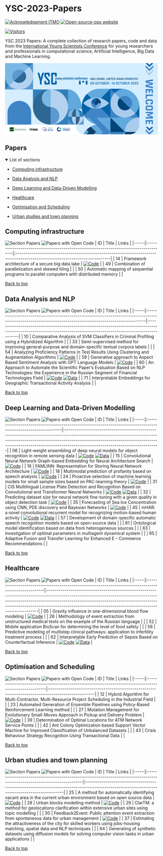 # YSC-2023-Papers
[![Acknowledgement ITMO](https://github.com/aimclub/open-source-ops/blob/master/badges/ITMO_badge.svg)](https://itmo.ru/)
[![Open-source-ops website](https://github.com/aimclub/open-source-ops/blob/master/badges/open--source--ops-black.svg)](https://aimclub.github.io/open-source-ops/)

[![Visitors](https://api.visitorbadge.io/api/combined?path=https%3A%2F%2Fgithub.com%2Fitmo-ai%2FYSC-2023-Papers&countColor=%23263759&style=plastic)](https://visitorbadge.io/status?path=https%3A%2F%2Fgithub.com%2Fitmo-ai%2FYSC-2023-Papers)

YSC 2023 Papers: A complete collection of research papers, code and data from the [International Young Scientists Conference](https://ysc.actcognitive.org/) for young researchers and professionals in computational science, Artificial Intelligence, Big Data and Machine Learning.

[![logo image](./img/logo.jpg)](https://ysc.actcognitive.org/)

## Papers

<details open>
<summary>List of sections<a id="sections"></a></summary>

- [Computing infrastructure](#computing-infrastructure)

- [Data Analysis and NLP](#data-analysis-and-nlp)

- [Deep Learning and Data-Driven Modelling](#deep-learning-and-data-driven-modelling)

- [Healthcare](#healthcare)

- [Optimisation and Scheduling](#optimisation-and-scheduling)

- [Urban studies and town planning](#urban-studies-and-town-planning)

</details>

## Computing infrastructure

![Section Papers](https://img.shields.io/badge/Section%20Papers-3-42BA16) ![Papers with Open Code](https://img.shields.io/badge/Papers%20with%20Open%20Code-1-1D7FBF)
|   ID | Title                                                                                  | Links                                                                                                                         |
|-----:|:---------------------------------------------------------------------------------------|:------------------------------------------------------------------------------------------------------------------------------|
|   14 | Framework architecture of a secure big data lake                                       | [![Code](https://img.shields.io/badge/Code-159957.svg)](https://github.com/IcyAltair/Pet-projects/tree/main/SDLAF_dashboards) |
|   49 | Combination of parallelization and skewed tiling                                       |                                                                                                                               |
|   50 | Automatic mapping of sequential programs to parallel computers with distributed memory |                                                                                                                               |

[Back to top](#papers)

## Data Analysis and NLP

![Section Papers](https://img.shields.io/badge/Section%20Papers-6-42BA16) ![Papers with Open Code](https://img.shields.io/badge/Papers%20with%20Open%20Code-3-1D7FBF)
|   ID | Title                                                                                                                                                      | Links                                                                                                                                                                  |
|-----:|:-----------------------------------------------------------------------------------------------------------------------------------------------------------|:-----------------------------------------------------------------------------------------------------------------------------------------------------------------------|
|   10 | Comparative Analysis of SVM Classifiers in Criminal Profiling using a Hybridized Algorithm                                                                 |                                                                                                                                                                        |
|   33 | Semi-supervised method for improving general-purpose and domain-specific textual corpora labels                                                            |                                                                                                                                                                        |
|   54 | Analyzing Proficiency Patterns in Test Results Using Clustering and Augmentation Algorithms                                                                | [![Code](https://img.shields.io/badge/Code-159957.svg)](https://github.com/kdeviatiarova/PROCEDIA-YSC-APPTRUCAA)                                                       |
|   59 | Generative approach to Aspect Based Sentiment Analysis with GPT Language Models                                                                            | [![Code](https://img.shields.io/badge/Code-159957.svg)](https://github.com/stas1f1/gpt-aste)                                                                           |
|   60 | An Approach to Automate the Scientific Paper’s Evaluation Based on NLP Technologies: the Experience in the Russian Segment of Financial Technologies Field | [![Code](https://img.shields.io/badge/Code-159957.svg)](https://shorturl.at/fzEG7)  [![Data](https://img.shields.io/badge/Data-20BEFF.svg)](https://shorturl.at/lovxA) |
|   71 | Interpretable Embeddings for Geographic Transactional Activity Analysis                                                                                    |                                                                                                                                                                        |

[Back to top](#papers)

## Deep Learning and Data-Driven Modelling

![Section Papers](https://img.shields.io/badge/Section%20Papers-13-42BA16) ![Papers with Open Code](https://img.shields.io/badge/Papers%20with%20Open%20Code-9-1D7FBF)
|   ID | Title                                                                                                           | Links                                                                                                                                                                                                                                                                                     |
|-----:|:----------------------------------------------------------------------------------------------------------------|:------------------------------------------------------------------------------------------------------------------------------------------------------------------------------------------------------------------------------------------------------------------------------------------|
|   06 | Light-weight ensembling of deep neural models for object recognition in remote sensing data                     | [![Code](https://img.shields.io/badge/Code-159957.svg)](https://github.com/ITMO-NSS-team/LightObjRecEnsembler)  [![Data](https://img.shields.io/badge/Data-20BEFF.svg)](https://github.com/chaozhong2010/VHR-10_dataset_coco)                                                             |
|   15 | Convolutional Neural Network Graph-based Embedding for Neural Architecture Search                               | [![Code](https://img.shields.io/badge/Code-159957.svg)](https://github.com/Turukmokto/GraphEmbedding-dev)                                                                                                                                                                                 |
|   16 | FAMLINN: Representation for Storing Neural Network Architecture                                                 | [![Code](https://img.shields.io/badge/Code-159957.svg)](https://github.com/IvanMaslov/famlinn)                                                                                                                                                                                            |
|   18 | Multimodal prediction of profanity based on speech analysis                                                     | [![Code](https://img.shields.io/badge/Code-159957.svg)](https://github.com/expertspec/profanity-predictor)                                                                                                                                                                                |
|   24 | Proactive selection of machine learning models for small sample sizes based on PAC-learning theory              | [![Code](https://img.shields.io/badge/Code-159957.svg)](https://github.com/Anna-Pinewood/Ischemic_Stroke_Prediction)                                                                                                                                                                      |
|   31 | CIS Multilingual License Plate Detection and Recognition Based on Convolutional and Transformer Neural Networks | [![Code](https://img.shields.io/badge/Code-159957.svg)](https://github.com/CaptainFest/LP_CIS)   [![Data](https://img.shields.io/badge/Data-20BEFF.svg)](https://github.com/itmo-ai/YSC-2023-Papers/tree/update-readme-by-google-form)                                                                                                                                                                       |
|   32 | Predicting dataset size for neural network fine-tuning with a given quality in object detection task            | [![Code](https://img.shields.io/badge/Code-159957.svg)](https://github.com/phoenix-1202/Predicting-dataset-size)                                                                                                                                                                          |
|   35 | Forecasting of Sea Ice Concentration using CNN, PDE discovery and Bayesian Networks                             | [![Code](https://img.shields.io/badge/Code-159957.svg)](https://github.com/ITMO-NSS-team/ice-concentration-prediction-paper)                                                                                                                                                              |
|   45 | mHAR: a novel convolutional recurrent model for recognizing motion-based human activity                         | [![Code](https://img.shields.io/badge/Code-159957.svg)](https://github.com/prabhatkumar13/mHAR-a-novel-convolutional-recurrent-model-for-recognizing-motion-based-human-activity)  [![Data](https://img.shields.io/badge/Data-20BEFF.svg)](https://www.cis.fordham.edu/wisdm/dataset.php) |
|   57 | Development of domain-specific automatic speech recognition models based on open-source data                    |                                                                                                                                                                                                                                                                                           |
|   61 | Ontological model identification based on data from heterogeneous sources                                       |                                                                                                                                                                                                                                                                                           |
|   63 | Investigation of optimal parameters in multiagent dynamical system                                              |                                                                                                                                                                                                                                                                                           |
|   65 | Adaptive Fusion and Transfer Learning for Enhanced E – Commerce Recommendations                                 |                                                                                                                                                                                                                                                                                           |

[Back to top](#papers)

## Healthcare

![Section Papers](https://img.shields.io/badge/Section%20Papers-5-42BA16) ![Papers with Open Code](https://img.shields.io/badge/Papers%20with%20Open%20Code-2-1D7FBF)
|   ID | Title                                                                                                  | Links                                                                                                                                                                                                                                                                                                              |
|-----:|:-------------------------------------------------------------------------------------------------------|:-------------------------------------------------------------------------------------------------------------------------------------------------------------------------------------------------------------------------------------------------------------------------------------------------------------------|
|   05 | Gravity influence in one-dimensional blood flow modeling                                               | [![Code](https://img.shields.io/badge/Code-159957.svg)](https://github.com/ITMO-MMRM-lab/Complex_bloodflow_model)                                                                                                                                                                                                  |
|   26 | Methodology of event extraction from unstructured medical texts on the example of the Russian language |                                                                                                                                                                                                                                                                                                                    |
|   52 | Mobile application BioScan for determining the level of food safety                                    |                                                                                                                                                                                                                                                                                                                    |
|   58 | Predictive modeling of multistep clinical pathways: application to infertility treatment process       |                                                                                                                                                                                                                                                                                                                    |
|   62 | Interpretable Early Prediction of Sepsis Based on Counterfactual Inference                             | [![Code](https://img.shields.io/badge/Code-159957.svg)](https://colab.research.google.com/drive/18cpFuWNliXGtONulvjGD60YF30CiOARl?usp=sharing)  [![Data](https://img.shields.io/badge/Data-20BEFF.svg)](https://huggingface.co/datasets/Erick-UM/Sepsis_counterfacual_inference/blob/main/nomiss_tar_train_df.csv) |

[Back to top](#papers)

## Optimisation and Scheduling

![Section Papers](https://img.shields.io/badge/Section%20Papers-6-42BA16) ![Papers with Open Code](https://img.shields.io/badge/Papers%20with%20Open%20Code-1-1D7FBF)
|   ID | Title                                                                                                   | Links                                                                                                |
|-----:|:--------------------------------------------------------------------------------------------------------|:-----------------------------------------------------------------------------------------------------|
|   12 | Hybrid Algorithm for Multi-Contractor, Multi-Resource Project Scheduling in the Industrial Field        |                                                                                                      |
|   23 | Automated Generation of Ensemble Pipelines using Policy-Based Reinforcement Learning method             |                                                                                                      |
|   27 | Mutation Management for Evolutionary Small-Moves Approach in Pickup and Delivery Problem                | [![Code](https://img.shields.io/badge/Code-159957.svg)](https://github.com/xeniabaturina/pdp_python) |
|   39 | Determination of Optimal Locations for ATM Network Service Points                                       |                                                                                                      |
|   42 | Ant Colony Optimization based Support Vector Machine for Improved Classification of Unbalanced Datasets |                                                                                                      |
|   43 | Crisis Behaviour Strategy Recognition Using Transactional Data                                          |                                                                                                      |

[Back to top](#papers)

## Urban studies and town planning

![Section Papers](https://img.shields.io/badge/Section%20Papers-6-42BA16) ![Papers with Open Code](https://img.shields.io/badge/Papers%20with%20Open%20Code-3-1D7FBF)
|   ID | Title                                                                                                                      | Links                                                                                                                                           |
|-----:|:---------------------------------------------------------------------------------------------------------------------------|:------------------------------------------------------------------------------------------------------------------------------------------------|
|   25 | A method for automatically identifying vacant area in the current urban environment based on open source data              | [![Code](https://img.shields.io/badge/Code-159957.svg)](https://github.com/Mvin8/vacant_land)                                                   |
|   28 | Urban blocks modelling method                                                                                              | [![Code](https://img.shields.io/badge/Code-159957.svg)](https://github.com/iduprojects/masterplanning/tree/main/masterplan_tools/method/blocks) |
|   29 | ClarTM: a method for geolocations clarification within extensive urban sites using topic modelling                         |                                                                                                                                                 |
|   30 | Feedback2Event: Public attention event extraction from spontaneous data for urban management                               | [![Code](https://img.shields.io/badge/Code-159957.svg)](https://github.com/Text-Analytics/SOIKA/tree/ysc_conference_code/ysc_examples)          |
|   37 | Estimating the attractiveness of the city for skilled workers using jobs-housing matching, spatial data and NLP techniques |                                                                                                                                                 |
|   64 | Generating of synthetic datasets using diffusion models for solving computer vision tasks in urban applications            |                                                                                                                                                 |

[Back to top](#papers)
